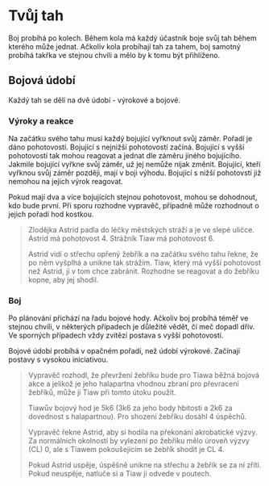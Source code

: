 # Tvůj tah
Boj probíhá po kolech. Během kola má každý účastník boje svůj
tah během kterého může jednat. Ačkoliv kola probíhají tah za tahem,
boj samotný probíhá takřka ve stejnou chvíli a mělo by k tomu
být přihlíženo.

## Bojová údobí
Každý tah se dělí na dvě údobí - výrokové a bojové.

### Výroky a reakce
Na začátku svého tahu musí každý bojující vyřknout svůj záměr. Pořadí
je dáno pohotovostí. Bojující s nejnižší pohotovostí začíná.
Bojující s vyšší pohotovostí tak mohou reagovat a jednat dle záměru
jiného bojujícího. Jakmile bojující vyřkne svůj záměr, už jej nemůže
nijak změnit. Bojující, kteří vyřknou svůj záměr později, mají v
boji výhodu. Bojující s nižší pohotovstí již nemohou na jejich
výrok reagovat.

Pokud mají dva a více bojujících stejnou pohotovost, mohou se
dohodnout, kdo bude první. Při sporu rozhodne vypravěč, případně
může rozhodnout o jejich pořadí hod kostkou.

> Zlodějka Astrid padla do léčky městských stráží a je ve slepé
> uličce. Astrid má pohotovost 4. Strážník Tiaw má pohotovost 6.
>
> Astrid vidí o střechu opřený žebřík a na začátku svého tahu řekne,
> že po něm vyšplhá a unikne tak strážím. Tiaw, který má vyšší
> pohotovost než Astrid, jí v tom chce zabránit. Rozhodne se reagovat
> a do žebříku kopne, aby jej shodil.

### Boj
Po plánování přichází na řadu bojové hody. Ačkoliv boj probíhá
téměř ve stejnou chvíli, v některých případech je důležité vědět,
čí meč dopadl dřív. Ve sporných případech vždy zvítězí postava s
vyšší pohotovostí.

Bojové údobí probíhá v opačném pořadí, než údobí výrokové.
Začínají postavy s vysokou iniciativou.

> Vypravěč rozhodl, že převržení žebříku bude pro Tiawa běžná
> bojová akce a jelikož je jeho halapartna vhodnou zbraní pro
> převracení žebříků, může ji Tiaw při tomto útoku použít.
>
> Tiawův bojový hod je 5k6 (3k6 za jeho body hbitosti a 2k6 za
> dovednost s halapartnou). Pro shození žebříku dosáhl 4 úspěchů.
>
> Vypravěč řekne Astrid, aby si hodila na překonání akrobatické
> výzvy. Za normálních okolností by vylezení po žebříku mělo
> úroveň výzvy (CL) 0, ale s Tiawem pokoušejícím se žebřík shodit
> je CL 4.
>
> Pokud Astrid uspěje, úspěšně unikne na střechu a žebřík se za ní
> zřítí. Pokud neuspěje, natluče si a Tiaw ji odvede v poutech.
